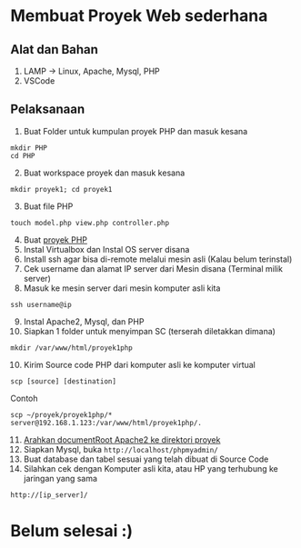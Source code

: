 # Membuat Proyek Web sederhana

## Alat dan Bahan

1. LAMP -> Linux, Apache, Mysql, PHP
2. VSCode

## Pelaksanaan

1. Buat Folder untuk kumpulan proyek PHP dan masuk kesana

```
mkdir PHP
cd PHP
```

2. Buat workspace proyek dan masuk kesana

```
mkdir proyek1; cd proyek1
```

3. Buat file PHP

```
touch model.php view.php controller.php
```

4. Buat [proyek PHP](../Pemrograman/Web/PHP1.md)
5. Instal Virtualbox dan Instal OS server disana
6. Install ssh agar bisa di-remote melalui mesin asli (Kalau belum terinstal)
7. Cek username dan alamat IP server dari Mesin disana (Terminal milik server)
8. Masuk ke mesin server dari mesin komputer asli kita

```
ssh username@ip
```

9. Instal Apache2, Mysql, dan PHP
10. Siapkan 1 folder untuk menyimpan SC (terserah diletakkan dimana)

```
mkdir /var/www/html/proyek1php
```

10. Kirim Source code PHP dari komputer asli ke komputer virtual

```
scp [source] [destination]
```

Contoh

```
scp ~/proyek/proyek1php/* server@192.168.1.123:/var/www/html/proyek1php/.
```

11. [Arahkan documentRoot Apache2 ke direktori proyek](Apache_route1.md)
12. Siapkan Mysql, buka `http://localhost/phpmyadmin/`
13. Buat database dan tabel sesuai yang telah dibuat di Source Code
14. Silahkan cek dengan Komputer asli kita, atau HP yang terhubung ke jaringan yang sama

```
http://[ip_server]/
```

# Belum selesai :)
